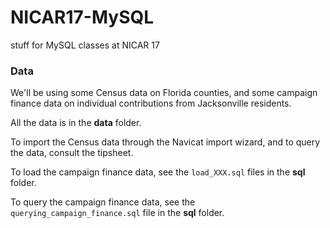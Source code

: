 # NICAR17-MySQL
stuff for MySQL classes at NICAR 17

### Data
We'll be using some Census data on Florida counties, and some campaign finance data on individual contributions from Jacksonville residents. 

All the data is in the **data** folder. 

To import the Census data through the Navicat import wizard, and to query the data, consult the tipsheet. 

To load the campaign finance data, see the `load_XXX.sql` files in the **sql** folder. 

To query the campaign finance data, see the `querying_campaign_finance.sql` file in the **sql** folder. 
